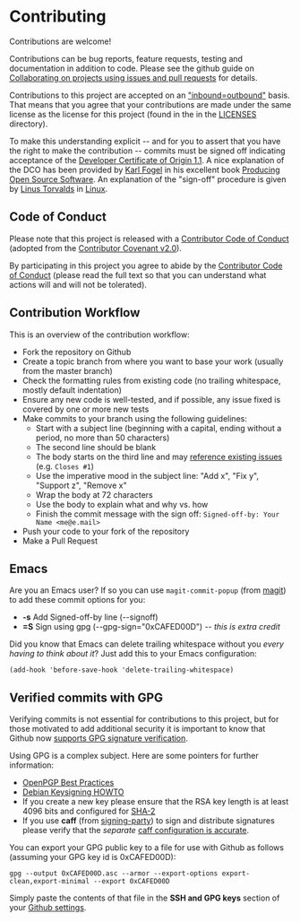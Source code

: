 # Contributing

Contributions are welcome!

Contributions can be bug reports, feature requests, testing and documentation
in addition to code. Please see the github guide on
[Collaborating on projects using issues and pull requests](https://help.github.com/categories/collaborating-on-projects-using-issues-and-pull-requests/) for details.

Contributions to this project are accepted on an
["inbound=outbound"](https://opensource.com/law/11/7/trouble-harmony-part-1) basis.
That means that you agree that your contributions are made under the
same license as the license for this project (found in the in the [LICENSES](LICENSES) directory).

To make this understanding explicit -- and for you to assert
that you have the right to make the contribution -- commits must be
signed off indicating acceptance of the
[Developer Certificate of Origin 1.1](https://developercertificate.org/).
A nice explanation of the DCO has been provided by
[Karl Fogel](https://www.red-bean.com/kfogel/)
in his excellent book [Producing Open Source Software](https://producingoss.com/en/contributor-agreements.html#developer-certificate-of-origin).
An explanation of the "sign-off" procedure is given by
[Linus Torvalds](https://en.wikipedia.org/wiki/Linus_Torvalds) in [Linux](https://github.com/torvalds/linux/blob/master/Documentation/process/submitting-patches.rst#11-sign-your-work---the-developers-certificate-of-origin).

## Code of Conduct

Please note that this project is released with a
[Contributor Code of Conduct](CODE_OF_CONDUCT.md)
(adopted from the [Contributor Covenant v2.0](https://www.contributor-covenant.org/)).

By participating in this project you agree to abide by the
[Contributor Code of Conduct](CODE_OF_CONDUCT.md)
(please read the full text so that you can understand what actions will and
will not be tolerated).

## Contribution Workflow

This is an overview of the contribution workflow:

 * Fork the repository on Github
 * Create a topic branch from where you want to base your work (usually from the master branch)
 * Check the formatting rules from existing code (no trailing whitespace, mostly default indentation)
 * Ensure any new code is well-tested, and if possible, any issue fixed is covered by one or more new tests
 * Make commits to your branch using the following guidelines:
   * Start with a subject line (beginning with a capital, ending without a period, no more than 50 characters)
   * The second line should be blank
   * The body starts on the third line and may
     [reference existing issues](https://help.github.com/en/github/managing-your-work-on-github/closing-issues-using-keywords)
     (e.g. `Closes #1`)
   * Use the imperative mood in the subject line: "Add x", "Fix y", "Support z", "Remove x"
   * Wrap the body at 72 characters
   * Use the body to explain what and why vs. how
   * Finish the commit message with the sign off: `Signed-off-by: Your Name <me@e.mail>`
 * Push your code to your fork of the repository
 * Make a Pull Request

## Emacs

Are you an Emacs user? If so you can use `magit-commit-popup`
(from [magit](https://magit.vc/)) to add these
commit options for you:
 * **-s** Add Signed-off-by line (--signoff)
 * **=S** Sign using gpg (--gpg-sign="0xCAFED00D") -- *this is extra credit*

Did you know that Emacs can delete trailing whitespace without
you *every having to think about it*? Just add this to your
Emacs configuration:

````
(add-hook 'before-save-hook 'delete-trailing-whitespace)
````

## Verified commits with GPG

Verifying commits is not essential for contributions to this project,
but for those motivated to add additional security it is important
to know that Github now [supports GPG signature verification](https://github.com/blog/2144-gpg-signature-verification).

Using GPG is a complex subject. Here are some pointers for further information:
 * [OpenPGP Best Practices](https://help.riseup.net/en/security/message-security/openpgp/best-practices)
 * [Debian Keysigning HOWTO](https://wiki.debian.org/Keysigning)
 * If you create a new key please ensure that the RSA key length is at least
   4096 bits and configured for [SHA-2](https://www.debian-administration.org/users/dkg/weblog/48)
 * If you use **caff** (from [signing-party](https://packages.debian.org/sid/signing-party)) to sign and distribute signatures please verify that the *separate* [caff configuration is accurate](https://github.com/tmarble/kspsig).

You can export your GPG public key to a file for use with Github as follows
(assuming your GPG key id is 0xCAFED00D):

````
gpg --output 0xCAFED00D.asc --armor --export-options export-clean,export-minimal --export 0xCAFED00D
````

Simply paste the contents of that file in the **SSH and GPG keys** section of your [Github settings](https://help.github.com/articles/adding-a-new-gpg-key-to-your-github-account/).

